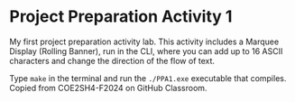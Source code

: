 # Project Preparation Activity 1

My first project preparation activity lab. This activity includes a Marquee Display (Rolling Banner), run in the CLI, where you can add up to 16 ASCII characters and change the direction of the flow of text.

Type `make` in the terminal and run the `./PPA1.exe` executable that compiles. Copied from COE2SH4-F2024 on GitHub Classroom.